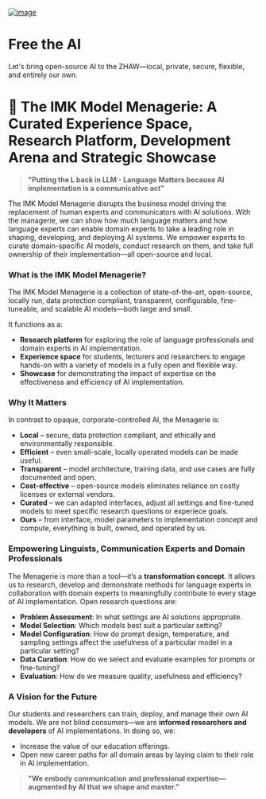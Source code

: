 [![image](https://github.com/user-attachments/assets/2317179c-77f4-4e1e-a930-7d79fa98195a)](https://6350b0c5cdf67668b0.gradio.live/)




# Free the AI
Let's bring open-source AI to the ZHAW—local, private, secure, flexible, and entirely our own. 



# 🐉 The IMK Model Menagerie: A Curated Experience Space, Research Platform, Development Arena and Strategic Showcase

>**"Putting the L back in LLM - Language Matters because AI implementation is a communicative act"**

The IMK Model Menagerie disrupts the business model driving the replacement of human experts and communicators with AI solutions. With the managerie, we can show how much language matters and how language experts can enable domain experts to take a leading role in shaping, developing, and deploying AI systems. We empower experts to curate domain-specific AI models, conduct research on them, and take full ownership of their implementation—all open-source and local.

### What is the IMK Model Menagerie?

The IMK Model Menagerie is a collection of state-of-the-art, open-source, locally run, data protection compliant, transparent, configurable, fine-tuneable, and scalable AI models—both large and small.

It functions as a:
- **Research platform** for exploring the role of language professionals and domain experts in AI implementation.
- **Experience space** for students, lecturers and researchers to engage hands-on with a variety of models in a fully open and flexible way.
- **Showcase** for demonstrating the impact of expertise on the effectiveness and efficiency of AI implementation.

### Why It Matters

In contrast to opaque, corporate-controlled AI, the Menagerie is:
- **Local** – secure, data protection compliant, and ethically and environmentally responsible.
- **Efficient** – even small-scale, locally operated models can be made useful.
- **Transparent** – model architecture, training data, and use cases are fully documented and open.
- **Cost-effective** – open-source models eliminates reliance on costly licenses or external vendors.
- **Curated** – we can adapted interfaces, adjust all settings and fine-tuned models to meet specific research questions or experiece goals.
- **Ours** – from interface, model parameters to implementation concept and compute, everything is built, owned, and operated by us.

### Empowering Linguists, Communication Experts and Domain Professionals

The Menagerie is more than a tool—it’s a **transformation concept**. It allows us to research, develop and demonstrate methods for language experts in collaboration with domain experts to meaningfully contribute to every stage of AI implementation. Open research questions are:

- **Problem Assessment**: In what settings are AI solutions appropriate. 
- **Model Selection**: Which models best suit a particular setting?
- **Model Configuration**: How do prompt design, temperature, and sampling settings affect the usefulness of a particular model in a particular setting?
- **Data Curation**: How do we select and evaluate examples for prompts or fine-tuning?
- **Evaluation**: How do we measure quality, usefulness and efficiency?

### A Vision for the Future

Our students and researchers can train, deploy, and manage their own AI models. We are not blind consumers—we are **informed researchers and developers** of AI implementations. In doing so, we:
- Increase the value of our education offerings.
- Open new career paths for all domain areas by laying claim to their role in AI implementation.

>**"We embody communication and professional expertise—augmented by AI that we shape and master."**


